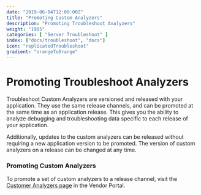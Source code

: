 ```yaml
---
date: "2019-06-04T12:00:00Z"
title: "Promoting Custom Analyzers"
description: "Promoting Troubleshoot Analyzers"
weight: "1905"
categories: [ "Server Troubleshoot" ]
index: ["docs/troubleshoot", "docs"]
icon: "replicatedTroubleshoot"
gradient: "orangeToOrange"
---
```


# Promoting Troubleshoot Analyzers

Troubleshoot Custom Analyzers are versioned and released with your application. They use the same release channels, and can be promoted at the same time as an application release. This gives you the ability to analyze debugging and troubleshooting data specific to each release of your application.

Additionally, updates to the custom analyzers can be released without requiring a new application version to be promoted. The version of custom analyzers on a release can be changed at any time.

### Promoting Custom Analyzers

To promote a set of custom analyzers to a release channel, visit the [Customer Analyzers page](https://vendor.replicated.com/troubleshoot/analyzers) in the Vendor Portal.

